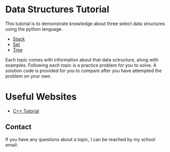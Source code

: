 # Data Structures Tutorial

This tutorial is to demonstrate knowledge about three select data structures using the python language.

- [Stack](1-stack.md)
- [Set](2-set.md)
- [Tree](3-tree.md)

Each topic comes with information about that data sctructure, along with examples. Following each topic is a practice problem for you to solve. 
A solution code is provided for you to compare after you have attempted the problem on your own.

# Useful Websites

* [C++ Tutorial](https://www.w3schools.com/cpp/)

## Contact

If you have any questions about a topic, I can be reached by my school email:



